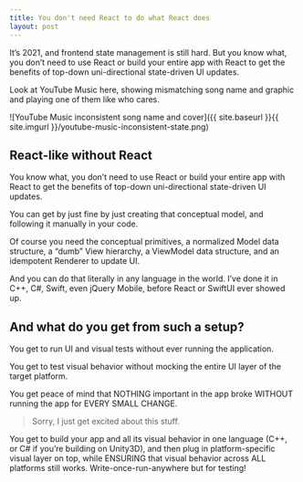 ```yaml
---
title: You don't need React to do what React does
layout: post
---
```


It’s 2021, and frontend state management is still hard. But you know what, you
don’t need to use React or build your entire app with React to get the benefits
of top-down uni-directional state-driven UI updates.

Look at YouTube Music here, showing mismatching song name and graphic and
playing one of them like who cares.

![YouTube Music inconsistent song name and cover]({{ site.baseurl }}{{ site.imgurl }}/youtube-music-inconsistent-state.png)

## React-like without React

You know what, you don’t need to use React or build your entire app with React
to get the benefits of top-down uni-directional state-driven UI updates.

You can get by just fine by just creating that conceptual model, and following
it manually in your code. 

Of course you need the conceptual primitives, a normalized Model data
structure, a “dumb” View hierarchy, a ViewModel data structure, and an
idempotent Renderer to update UI.

And you can do that literally in any language in the world. I’ve done it in
C++, C#, Swift, even jQuery Mobile, before React or SwiftUI ever showed up. 

## And what do you get from such a setup?

You get to run UI and visual tests without ever running the application.

You get to test visual behavior without mocking the entire UI layer of the
target platform. 

You get peace of mind that NOTHING important in the app broke WITHOUT running
the app for EVERY SMALL CHANGE.

> Sorry, I just get excited about this stuff.

You get to build your app and all its visual behavior in one language (C++, or
C# if you’re building on Unity3D), and then plug in platform-specific visual
layer on top, while ENSURING that visual behavior across ALL platforms still
works. Write-once-run-anywhere but for testing!

